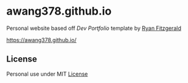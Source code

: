 # awang378.github.io
Personal website based off *Dev Portfolio* template by [Ryan Fitzgerald](https://github.com/RyanFitzgerald/devportfolio)

https://awang378.github.io/
## License
Personal use under MIT [License](LICENSE.md)
